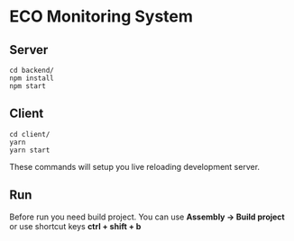 # ECO Monitoring System

## Server

```
cd backend/
npm install
npm start
```

## Client

```
cd client/
yarn
yarn start
```

These commands will setup you live reloading development server.

## Run
Before run you need build project. You can use **Assembly -> Build project** or use shortcut keys **ctrl + shift + b**
